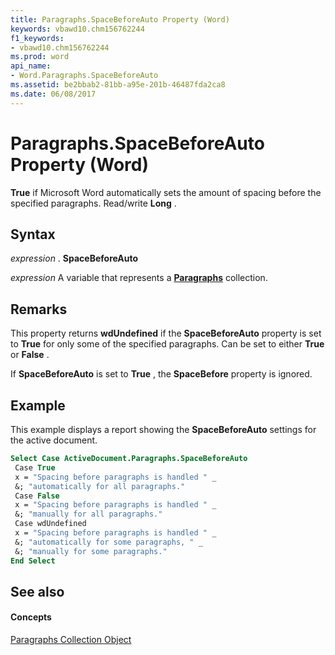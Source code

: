```yaml
---
title: Paragraphs.SpaceBeforeAuto Property (Word)
keywords: vbawd10.chm156762244
f1_keywords:
- vbawd10.chm156762244
ms.prod: word
api_name:
- Word.Paragraphs.SpaceBeforeAuto
ms.assetid: be2bbab2-81bb-a95e-201b-46487fda2ca8
ms.date: 06/08/2017
---
```



# Paragraphs.SpaceBeforeAuto Property (Word)

 **True** if Microsoft Word automatically sets the amount of spacing before the specified paragraphs. Read/write **Long** .


## Syntax

 _expression_ . **SpaceBeforeAuto**

 _expression_ A variable that represents a **[Paragraphs](Word.paragraphs.md)** collection.


## Remarks

This property returns  **wdUndefined** if the **SpaceBeforeAuto** property is set to **True** for only some of the specified paragraphs. Can be set to either **True** or **False** .

If  **SpaceBeforeAuto** is set to **True** , the **SpaceBefore** property is ignored.


## Example

This example displays a report showing the  **SpaceBeforeAuto** settings for the active document.


```vb
Select Case ActiveDocument.Paragraphs.SpaceBeforeAuto 
 Case True 
 x = "Spacing before paragraphs is handled " _ 
 &; "automatically for all paragraphs." 
 Case False 
 x = "Spacing before paragraphs is handled " _ 
 &; "manually for all paragraphs." 
 Case wdUndefined 
 x = "Spacing before paragraphs is handled " _ 
 &; "automatically for some paragraphs, " _ 
 &; "manually for some paragraphs." 
End Select
```


## See also


#### Concepts


[Paragraphs Collection Object](Word.paragraphs.md)

